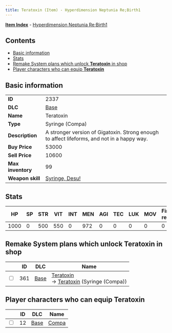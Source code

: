 ```yaml
---
title: Teratoxin (Item) - Hyperdimension Neptunia Re;Birth1
---
```


[**Item Index**](/neptunia/rb1/item/index.html) - [Hyperdimension Neptunia Re;Birth1](/neptunia/rb1)

## Contents

- [Basic information](#basic-information)
- [Stats](#stats)
- [Remake System plans which unlock **Teratoxin** in shop](#remake-system-plans-which-unlock-teratoxin-in-shop)
- [Player characters who can equip **Teratoxin**](#player-characters-who-can-equip-teratoxin)
## Basic information

|   |   |
| -- | -- |
| **ID** | 2337 |
| **DLC** | [Base](/neptunia/rb1/dlc/1-base.html) |
| **Name** | Teratoxin |
| **Type** | Syringe (Compa) |
| **Description** | A stronger version of Gigatoxin. Strong enough to affect lifeforms, and not in a happy way. |
| **Buy Price** | 53000 |
| **Sell Price** | 10600 |
| **Max inventory** | 99 |
| **Weapon skill** | [Syringe, Desu!](/neptunia/rb1/skill/1-2002-syringe-desu.html) |


## Stats

| HP | SP | STR | VIT | INT | MEN | AGI | TEC | LUK | MOV | Fire res. | Ice res. | Wind res. | Lightning res. |
| -- | -- | --- | --- | --- | --- | --- | --- | --- | --- | --------- | -------- | --------- | -------------- |
| 1000 | 0 | 500 | 550 | 0 | 972 | 0 | 0 | 0 | 0 | 0 | 0 | 0 | 0 |


## Remake System plans which unlock **Teratoxin** in shop

|    | ID | DLC | Name |
| -- | -- | --- | ---- |
| <input type="checkbox" id="rb1-remake-1-361" class="trackbox" /> | 361 | [Base](/neptunia/rb1/dlc/1-base.html) | [Teratoxin](/neptunia/rb1/remake/1-361-teratoxin.html)<br /> → [Teratoxin](/neptunia/rb1/item/1-2337-teratoxin.html) (Syringe (Compa)) |


## Player characters who can equip **Teratoxin**

|    | ID | DLC | Name |
| -- | -- | --- | ---- |
| <input type="checkbox" id="rb1-player-1-12" class="trackbox" /> | 12 | [Base](/neptunia/rb1/dlc/1-base.html) | [Compa](/neptunia/rb1/player/1-12-compa.html) |
